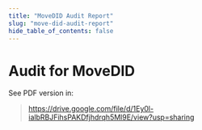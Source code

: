 ```yaml
---
title: "MoveDID Audit Report"
slug: "move-did-audit-report"
hide_table_of_contents: false
---
```


# Audit for MoveDID

See PDF version in:

> https://drive.google.com/file/d/1Ey0l-ialbRBJFihsPAKDfjhdrqh5Ml9E/view?usp=sharing
